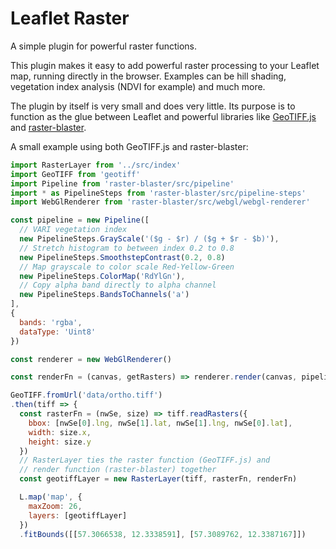 Leaflet Raster
==============

A simple plugin for powerful raster functions.

This plugin makes it easy to add powerful raster processing to your Leaflet map,
running directly in the browser. Examples can be hill shading, vegetation index analysis (NDVI for example) and much more.

The plugin by itself is very small and does very little. Its purpose is to function
as the glue between Leaflet and powerful libraries like [GeoTIFF.js](https://geotiffjs.github.io/) and [raster-blaster](https://github.com/perliedman/raster-blaster).

A small example using both GeoTIFF.js and raster-blaster:

```js
import RasterLayer from '../src/index'
import GeoTIFF from 'geotiff'
import Pipeline from 'raster-blaster/src/pipeline'
import * as PipelineSteps from 'raster-blaster/src/pipeline-steps'
import WebGlRenderer from 'raster-blaster/src/webgl/webgl-renderer'

const pipeline = new Pipeline([
  // VARI vegetation index
  new PipelineSteps.GrayScale('($g - $r) / ($g + $r - $b)'),
  // Stretch histogram to between index 0.2 to 0.8
  new PipelineSteps.SmoothstepContrast(0.2, 0.8)
  // Map grayscale to color scale Red-Yellow-Green 
  new PipelineSteps.ColorMap('RdYlGn'),
  // Copy alpha band directly to alpha channel
  new PipelineSteps.BandsToChannels('a')
],
{
  bands: 'rgba',
  dataType: 'Uint8'
})

const renderer = new WebGlRenderer()

const renderFn = (canvas, getRasters) => renderer.render(canvas, pipeline, getRasters)

GeoTIFF.fromUrl('data/ortho.tiff')
.then(tiff => {
  const rasterFn = (nwSe, size) => tiff.readRasters({
    bbox: [nwSe[0].lng, nwSe[1].lat, nwSe[1].lng, nwSe[0].lat],
    width: size.x,
    height: size.y
  })
  // RasterLayer ties the raster function (GeoTIFF.js) and
  // render function (raster-blaster) together
  const geotiffLayer = new RasterLayer(tiff, rasterFn, renderFn)

  L.map('map', {
    maxZoom: 26,
    layers: [geotiffLayer]
  })
  .fitBounds([[57.3066538, 12.3338591], [57.3089762, 12.3387167]])
```
